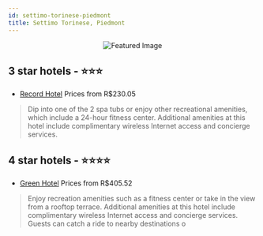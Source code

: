 ```yaml
---
id: settimo-torinese-piedmont
title: Settimo Torinese, Piedmont
---
```


<center><img src="https://i.travelapi.com/hotels/1000000/920000/913200/913111/87b78bf6_z.jpg" alt="Featured Image" /></center>


##  3 star hotels - ⭐️⭐️⭐️

-    [Record Hotel](https://www.hurb.com/br/hotels/settimo-torinese/record-hotel-JNP-JP351598?cmp=18055) Prices from R$230.05
   > Dip into one of the 2 spa tubs or enjoy other recreational amenities, which include a 24-hour fitness center. Additional amenities at this hotel include complimentary wireless Internet access and concierge services.

##  4 star hotels - ⭐️⭐️⭐️⭐️

-    [Green Hotel](https://www.hurb.com/br/hotels/settimo-torinese/green-hotel-JNP-JP559715?cmp=18055) Prices from R$405.52
   > Enjoy recreation amenities such as a fitness center or take in the view from a rooftop terrace. Additional amenities at this hotel include complimentary wireless Internet access and concierge services. Guests can catch a ride to nearby destinations o
